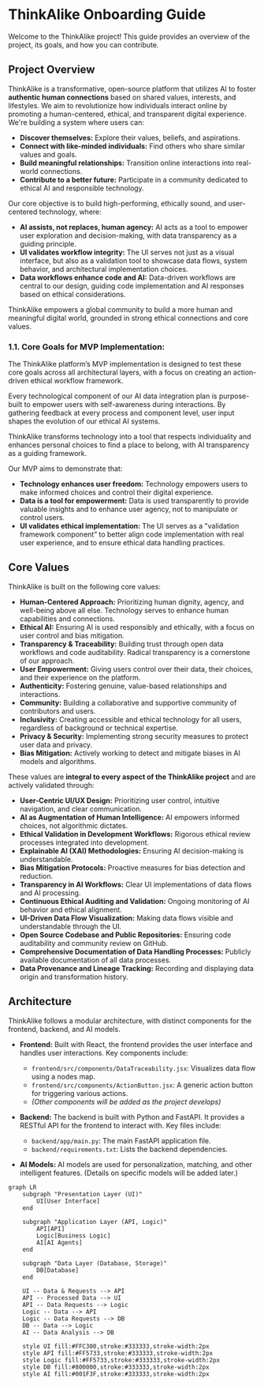 
# ThinkAlike Onboarding Guide

Welcome to the ThinkAlike project! This guide provides an overview of the project, its goals, and how you can contribute.

## Project Overview

ThinkAlike is a transformative, open-source platform that utilizes AI to foster **authentic human connections** based on shared values, interests, and lifestyles. We aim to revolutionize how individuals interact online by promoting a human-centered, ethical, and transparent digital experience.  We're building a system where users can:

*   **Discover themselves:** Explore their values, beliefs, and aspirations.
*   **Connect with like-minded individuals:** Find others who share similar values and goals.
*   **Build meaningful relationships:**  Transition online interactions into real-world connections.
*   **Contribute to a better future:** Participate in a community dedicated to ethical AI and responsible technology.

Our core objective is to build high-performing, ethically sound, and user-centered technology, where:

*   **AI assists, not replaces, human agency:** AI acts as a tool to empower user exploration and decision-making, with data transparency as a guiding principle.
*   **UI validates workflow integrity:** The UI serves not just as a visual interface, but also as a validation tool to showcase data flows, system behavior, and architectural implementation choices.
*   **Data workflows enhance code and AI:** Data-driven workflows are central to our design, guiding code implementation and AI responses based on ethical considerations.

ThinkAlike empowers a global community to build a more human and meaningful digital world, grounded in strong ethical connections and core values.

### 1.1. Core Goals for MVP Implementation:

The ThinkAlike platform’s MVP implementation is designed to test these core goals across all architectural layers, with a focus on creating an action-driven ethical workflow framework.

Every technological component of our AI data integration plan is purpose-built to empower users with self-awareness during interactions. By gathering feedback at every process and component level, user input shapes the evolution of our ethical AI systems.

ThinkAlike transforms technology into a tool that respects individuality and enhances personal choices to find a place to belong, with AI transparency as a guiding framework.

Our MVP aims to demonstrate that:

*   **Technology enhances user freedom:** Technology empowers users to make informed choices and control their digital experience.
*   **Data is a tool for empowerment:** Data is used transparently to provide valuable insights and to enhance user agency, not to manipulate or control users.
*   **UI validates ethical implementation:** The UI serves as a "validation framework component” to better align code implementation with real user experience, and to ensure ethical data handling practices.

## Core Values

ThinkAlike is built on the following core values:

*   **Human-Centered Approach:** Prioritizing human dignity, agency, and well-being above all else. Technology serves to enhance human capabilities and connections.
*   **Ethical AI:**  Ensuring AI is used responsibly and ethically, with a focus on user control and bias mitigation.
*   **Transparency & Traceability:** Building trust through open data workflows and code auditability. Radical transparency is a cornerstone of our approach.
*   **User Empowerment:**  Giving users control over their data, their choices, and their experience on the platform.
*   **Authenticity:** Fostering genuine, value-based relationships and interactions.
*   **Community:**  Building a collaborative and supportive community of contributors and users.
*   **Inclusivity:** Creating accessible and ethical technology for all users, regardless of background or technical expertise.
* **Privacy & Security:** Implementing strong security measures to protect user data and privacy.
* **Bias Mitigation:** Actively working to detect and mitigate biases in AI models and algorithms.

These values are **integral to every aspect of the ThinkAlike project** and are actively validated through:

* **User-Centric UI/UX Design:** Prioritizing user control, intuitive navigation, and clear communication.
* **AI as Augmentation of Human Intelligence:** AI empowers informed choices, not algorithmic dictates.
* **Ethical Validation in Development Workflows:** Rigorous ethical review processes integrated into development.
* **Explainable AI (XAI) Methodologies:** Ensuring AI decision-making is understandable.
* **Bias Mitigation Protocols:** Proactive measures for bias detection and reduction.
* **Transparency in AI Workflows:** Clear UI implementations of data flows and AI processing.
* **Continuous Ethical Auditing and Validation:** Ongoing monitoring of AI behavior and ethical alignment.
* **UI-Driven Data Flow Visualization:** Making data flows visible and understandable through the UI.
* **Open Source Codebase and Public Repositories:** Ensuring code auditability and community review on GitHub.
* **Comprehensive Documentation of Data Handling Processes:** Publicly available documentation of all data processes.
* **Data Provenance and Lineage Tracking:** Recording and displaying data origin and transformation history.

## Architecture

ThinkAlike follows a modular architecture, with distinct components for the frontend, backend, and AI models.

*   **Frontend:**  Built with React, the frontend provides the user interface and handles user interactions. Key components include:
    *   `frontend/src/components/DataTraceability.jsx`: Visualizes data flow using a nodes map.
    *   `frontend/src/components/ActionButton.jsx`:  A generic action button for triggering various actions.
    *   *(Other components will be added as the project develops)*

*   **Backend:**  The backend is built with Python and FastAPI. It provides a RESTful API for the frontend to interact with. Key files include:
    *   `backend/app/main.py`: The main FastAPI application file.
    *   `backend/requirements.txt`: Lists the backend dependencies.

*   **AI Models:**  AI models are used for personalization, matching, and other intelligent features.  (Details on specific models will be added later.)

```mermaid
graph LR
    subgraph "Presentation Layer (UI)"
        UI[User Interface]
    end

    subgraph "Application Layer (API, Logic)"
        API[API]
        Logic[Business Logic]
        AI[AI Agents]
    end

    subgraph "Data Layer (Database, Storage)"
        DB[Database]
    end

    UI -- Data & Requests --> API
    API -- Processed Data --> UI
    API -- Data Requests --> Logic
    Logic -- Data --> API
    Logic -- Data Requests --> DB
    DB -- Data --> Logic
    AI -- Data Analysis --> DB

    style UI fill:#FFC300,stroke:#333333,stroke-width:2px
    style API fill:#FF5733,stroke:#333333,stroke-width:2px
    style Logic fill:#FF5733,stroke:#333333,stroke-width:2px
    style DB fill:#800000,stroke:#333333,stroke-width:2px
    style AI fill:#001F3F,stroke:#333333,stroke-width:2px

